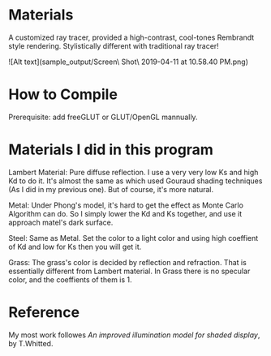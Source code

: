 # Materials

A customized ray tracer, provided a high-contrast, cool-tones Rembrandt style rendering. Stylistically different with traditional ray tracer!

![Alt text](sample_output/Screen\ Shot\ 2019-04-11 at 10.58.40 PM.png)

# How to Compile

Prerequisite: add freeGLUT or GLUT/OpenGL mannually.

# Materials I did in this program

Lambert Material: Pure diffuse reflection. I use a very very low Ks and high Kd to do it. It's almost the same as which used Gouraud shading techniques (As I did in my previous one). But of course, it's more natural.

Metal: Under Phong's model, it's hard to get the effect as Monte Carlo Algorithm can do. So I simply lower the Kd and Ks together, and use it approach matel's dark surface.

Steel: Same as Metal. Set the color to a light color and using high coeffient of Kd and low for Ks then you will get it.

Grass: The grass's color is decided by reflection and refraction. That is essentially different from Lambert material. In Grass there is no specular color, and the coeffients of them is 1.

# Reference

My most work followes _An improved illumination model for shaded display_, by T.Whitted.
